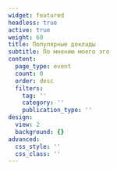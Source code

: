 ```yaml
---
widget: featured
headless: true
active: true
weight: 60
title: Популярные доклады
subtitle: По мнению моего эго
content:
  page_type: event
  count: 0
  order: desc
  filters:
    tag: ''
    category: ''
    publication_type: ''
design:
  view: 2
  background: {}
advanced:
  css_style: ''
  css_class: ''
---
```

